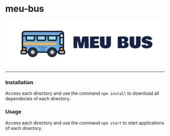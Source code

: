 # meu-bus

<p align="center">
  <img src="https://github.com/gabrielgoncalvesr/meu-bus/blob/master/mobile/assets/icon-app.png?raw=true">
</p>
<hr>

### Installation

Access each directory and use the command `npm install` to download all dependecies of each directory.

### Usage

Access each directory and use the command `npm start` to start applications of each directory.
